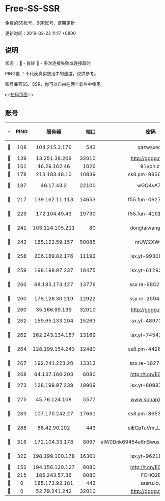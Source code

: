 # Free-SS-SSR

免费的SS账号、SSR账号，定期更新

更新时间：2019-02-22 11:17 +0800

## 说明

状态     ：🙂 - 良好 🙁 - 多次连接失败或连接超时

PING值   ：不代表真实使用中的速度，仅供参考。

账号兼容SS、SSR，你可以自由在两个软件中使用。

👉[扫码页面](https://liesauer.github.io/free-ss-ssr.github.io/)👈

## 账号

|-|PING|服务器|端口|密码|加密方式|区域|
|:----:|:----:|:-----:|-----:|:----:|:----:|:----:|
|🙂|108|104.215.3.176|543|qazwsxedc|aes-256-gcm|JP|
|🙂|139|13.251.38.209|32010|http://gggg.rocks|chacha20|SG|
|🙂|161|46.29.162.46|1026|91vpn.cf|rc4-md5|RU|
|🙂|178|213.183.48.10|10839|ss8.pm-98303059|rc4-md5|RU|
|🙂|187|46.17.43.2|22100|wGQ4vA7D|aes-256-gcm|RU|
|🙂|217|139.162.11.113|14653|f55.fun-09274804|aes-256-cfb|SG|
|🙂|229|172.104.49.43|19730|f55.fun-41013313|aes-256-cfb|SG|
|🙂|241|103.124.105.211|80|dongtaiwang.com|aes-256-cfb|US|
|🙂|243|185.122.59.157|50085|mUW2XWw8|aes-256-cfb|GB|
|🙂|258|206.189.82.176|11192|isx.yt-99306454|aes-256-cfb|SG|
|🙂|259|198.199.97.237|18475|isx.yt-61292258|aes-256-cfb|US|
|🙂|260|68.183.173.127|13776|ssx.re-68527006|aes-256-cfb|US|
|🙂|260|178.128.30.219|12922|ssx.re-25945990|aes-256-cfb|SG|
|🙂|260|35.166.99.139|32010|http://gggg.rocks|chacha20|US|
|🙂|262|159.65.133.204|15263|isx.yt-48973612|aes-256-cfb|SG|
|🙂|262|162.243.134.187|13169|isx.yt-74547415|aes-256-cfb|US|
|🙂|264|128.199.154.243|12480|ss8.pm-44282057|aes-256-cfb|SG|
|🙂|267|192.241.223.20|13312|ssx.re-18274414|aes-256-cfb|US|
|🙂|268|64.137.160.203|8080|http://t.cn/EGJIyrl|rc4-md5|CA|
|🙂|273|128.199.97.239|19909|isx.yt-80987070|aes-256-cfb|SG|
|🙂|275|45.76.124.108|5577|www.sphard.com|aes-256-cfb|AU|
|🙂|283|107.170.242.27|17661|ss8.pm-86538051|aes-256-cfb|US|
|🙂|288|66.42.90.102|443|oiECpTuVmLLxk4Ts|aes-256-cfb|US|
|🙂|316|172.104.33.178|8097|eIW0Dnk69454e6nSwuspv9DmS201tQ0D|aes-256-cfb|SG|
|🙂|322|198.199.100.178|16301|isx.yt-96218342|aes-256-cfb|US|
|🙂|152|194.156.120.127|8080|http://t.cn/EGJIyrl|rc4-md5|RU|
|🙂|215|185.243.57.36|8080|PCHQ2E|rc4-md5|US|
|🙁|0|185.173.92.181|443|sssru.icu|rc4-md5|RU|
|🙁|0|52.79.241.242|32010|http://gggg.rocks|chacha20|KR|

